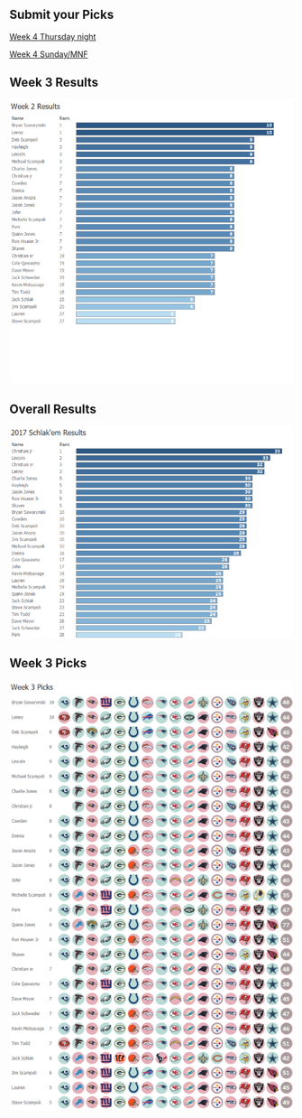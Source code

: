 ## Submit your Picks

[Week 4 Thursday night](https://schlachter.typeform.com/to/n63s8U)

[Week 4 Sunday/MNF](https://schlachter.typeform.com/to/s9JTxT)

## Week 3 Results
![](images/week.png)

## Overall Results
![](images/overall.png)

## Week 3 Picks
![](images/picks.png)
